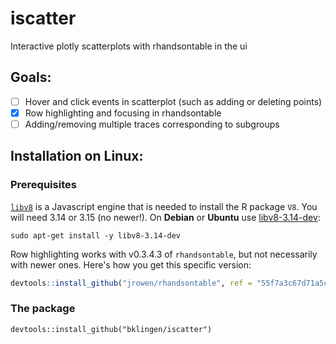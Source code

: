 # iscatter
Interactive plotly scatterplots with rhandsontable in the ui

## Goals: 

- [ ] Hover and click events in scatterplot (such as adding or deleting points)
- [x] Row highlighting and focusing in rhandsontable
- [ ] Adding/removing multiple traces corresponding to subgroups

## Installation on Linux:

### Prerequisites

[`libv8`](https://developers.google.com/v8/intro) is a Javascript engine that is needed to install the R package `V8`. You will need 3.14 or 3.15 (no newer!). On __Debian__ or __Ubuntu__ use [libv8-3.14-dev](https://packages.debian.org/testing/libv8-3.14-dev):

```
sudo apt-get install -y libv8-3.14-dev
```

Row highlighting works with v0.3.4.3 of `rhandsontable`, but not necessarily with newer ones. Here's how you get this specific version:
```r
devtools::install_github("jrowen/rhandsontable", ref = "55f7a3c67d71a5c0697fc4be3639229d9a0891f7")
```

### The package

```
devtools::install_github("bklingen/iscatter")
```